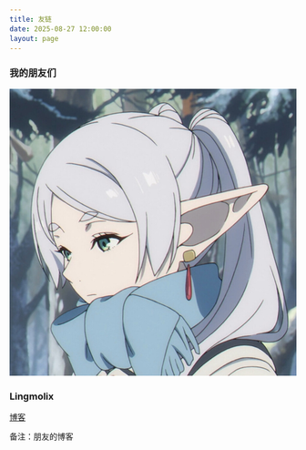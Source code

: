 ```yaml
---
title: 友链
date: 2025-08-27 12:00:00
layout: page
---
```


### 我的朋友们
<div class="friends-container">
  <div class="friend-item">
    <img src="/images/lingmolix-avatar.jpg" class="friend-avatar" alt="Lingmolix">
    <h3>Lingmolix</h3>
    <a href="https://lingmolix.github.io" class="friend-link">博客</a>
    <p class="friend-note">备注：朋友的博客</p>
  </div>
</div>
</div>